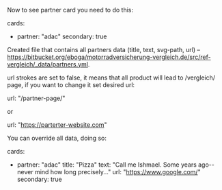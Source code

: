 Now to see partner card you need to do this:

cards:
- partner: "adac"
secondary: true


Created file that contains all partners data (title, text, svg-path, url) – https://bitbucket.org/eboga/motorradversicherung-vergleich.de/src/ref-vergleich/_data/partners.yml.

url strokes are set to false, it means that all product will lead to /vergleich/ page, if you want to change it set desired url:

url: "/partner-page/"


or

url: "https://parterter-website.com"


You can override all data, doing so:

cards:
- partner: "adac"
title: "Pizza"
text: "Call me Ishmael. Some years ago--never mind how long precisely..."
url: "https://www.google.com/"
secondary: true
